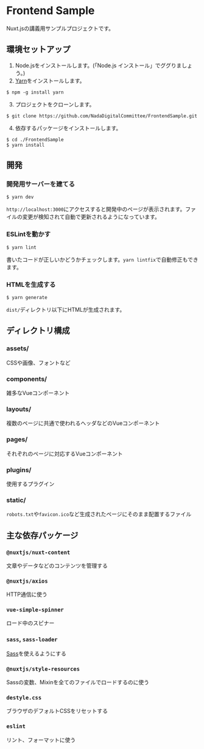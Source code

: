 # Frontend Sample
Nuxt.jsの講義用サンプルプロジェクトです。

## 環境セットアップ
1. Node.jsをインストールします。(「Node.js インストール」でググりましょう。)
2. [Yarn](https://yarnpkg.com)をインストールします。
```shell
$ npm -g install yarn
```
3. プロジェクトをクローンします。
```shell
$ git clone https://github.com/NadaDigitalCommittee/FrontendSample.git
```
4. 依存するパッケージをインストールします。
```shell
$ cd ./FrontendSample
$ yarn install
```

## 開発
### 開発用サーバーを建てる
```shell
$ yarn dev
```
`http://localhost:3000`にアクセスすると開発中のページが表示されます。ファイルの変更が検知されて自動で更新されるようになっています。

### ESLintを動かす
```shell
$ yarn lint
```
書いたコードが正しいかどうかチェックします。`yarn lintfix`で自動修正もできます。

### HTMLを生成する
```shell
$ yarn generate
```
`dist/`ディレクトリ以下にHTMLが生成されます。

## ディレクトリ構成

### assets/
CSSや画像、フォントなど

### components/
雑多なVueコンポーネント

### layouts/
複数のページに共通で使われるヘッダなどのVueコンポーネント

### pages/
それぞれのページに対応するVueコンポーネント

### plugins/
使用するプラグイン

### static/
`robots.txt`や`favicon.ico`など生成されたページにそのまま配置するファイル

## 主な依存パッケージ
### `@nuxtjs/nuxt-content`
文章やデータなどのコンテンツを管理する

### `@nuxtjs/axios`
HTTP通信に使う

### `vue-simple-spinner`
ロード中のスピナー

### `sass`, `sass-loader`
[Sass](https://sass-lang.com)を使えるようにする

### `@nuxtjs/style-resources`
Sassの変数、Mixinを全てのファイルでロードするのに使う

### `destyle.css`
ブラウザのデフォルトCSSをリセットする

### `eslint`
リント、フォーマットに使う
